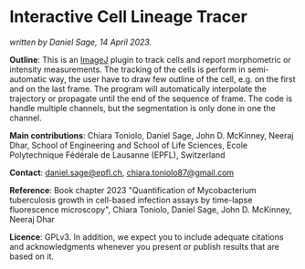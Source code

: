 # **Interactive Cell Lineage Tracer**

*written by Daniel Sage, 14 April 2023.*

**Outline**: This is an [ImageJ]() plugin to track cells and report morphometric or intensity measurements. The tracking of the cells is perform in semi-automatic way, the user have to draw few outline of the cell, e.g. on the first and on the last frame. The program will automatically interpolate the trajectory or propagate until the end of the sequence of frame. The code is handle multiple channels, but the segmentation is only done in one the channel. 

**Main contributions**: Chiara Toniolo, Daniel Sage, John D. McKinney, Neeraj Dhar, School of Engineering and School of Life Sciences, Ecole Polytechnique Fédérale de Lausanne (EPFL), Switzerland

**Contact**: daniel.sage@epfl.ch, chiara.toniolo87@gmail.com

**Reference**: Book chapter 2023 "Quantification of Mycobacterium tuberculosis growth in cell-based infection assays by time-lapse fluorescence microscopy", Chiara Toniolo, Daniel Sage, John D. McKinney, Neeraj Dhar 

**Licence**: GPLv3.  In addition, we expect you to include adequate citations and acknowledgments whenever you present or publish results that are based on it. 

